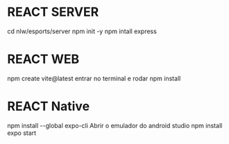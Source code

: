 # REACT SERVER
  cd nlw/esports/server
  npm init -y
  npm intall express
# REACT WEB
  npm create vite@latest
  entrar no terminal e rodar npm install
# REACT Native
  npm install --global expo-cli
  Abrir o emulador do android studio
  npm install
  expo start

